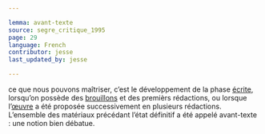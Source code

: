 ```yaml
---

lemma: avant-texte
source: segre_critique_1995
page: 29
language: French
contributor: jesse
last_updated_by: jesse

---
```


ce que nous pouvons maîtriser, c’est le développement de la phase [écrite](writingAct.html), lorsqu’on possède des [brouillons](draft.html) et des premièrs rédactions, ou lorsque l’[œuvre](work.html) a été proposée successivement en plusieurs rédactions. L’ensemble des matériaux précédant l’état définitif a été appelé avant-texte : une notion bien débatue.

